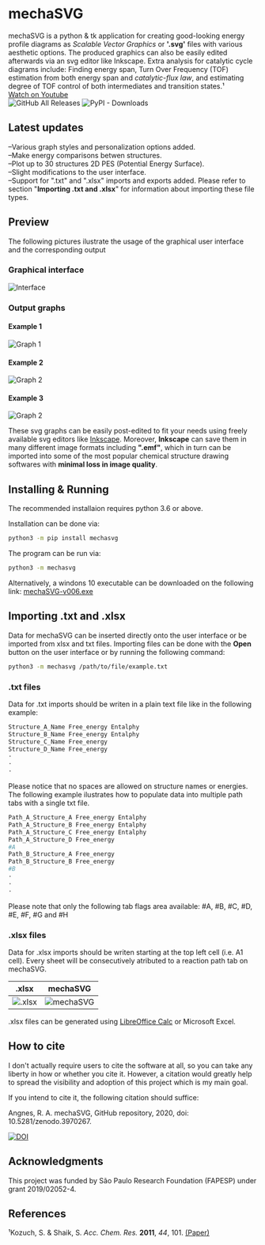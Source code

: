 # mechaSVG

mechaSVG is a python & tk application for creating good-looking energy profile diagrams as *Scalable Vector Graphics* or **'.svg'** files with various aesthetic options. The produced graphics can also be easily edited afterwards via an svg editor like Inkscape. Extra analysis for catalytic cycle diagrams include: Finding energy span, Turn Over Frequency (TOF) estimation from both energy span and *catalytic-flux law*, and estimating degree of TOF control of both intermediates and transition states.¹\
[Watch on Youtube](https://youtu.be/0FfNRQJCJAs)\
![GitHub All Releases](https://img.shields.io/github/downloads/ricalmang/mechasvg/total?color=lgreen&label=GitHub%20downloads) ![PyPI - Downloads](https://img.shields.io/pypi/dw/mechasvg?color=lgreen&label=PyPI%20downloads)

## Latest updates
–Various graph styles and personalization options added.\
–Make energy comparisons betwen structures.\
–Plot up to 30 structures 2D PES (Potential Energy Surface).\
–Slight modifications to the user interface.\
–Support for ".txt" and ".xlsx" imports and exports added. Please refer to section "**Importing .txt and .xlsx**" for information about importing these file types.

## Preview

The following pictures ilustrate the usage of the graphical user interface and the corresponding output

### Graphical interface

![Interface](mechasvg/supl/image.png)

### Output graphs

#### Example 1

![Graph 1](mechasvg/supl/example_1.svg)

#### Example 2

![Graph 2](mechasvg/supl/example_2.svg)

#### Example 3

![Graph 2](mechasvg/supl/example_3.svg)

These svg graphs can be easily post-edited to fit your needs using freely available svg editors like [Inkscape](https://inkscape.org/).
Moreover, **Inkscape** can save them in many different image formats including **".emf"**, which in turn can be imported into some of the most popular chemical structure drawing softwares with **minimal loss in image quality**. 

## Installing & Running

The recommended installaion requires python 3.6 or above.

Installation can be done via:
```bash
python3 -m pip install mechasvg
```
The program can be run via:
```bash
python3 -m mechasvg
```

Alternatively, a windons 10 executable can be downloaded on the following link:
[mechaSVG-v006.exe](https://github.com/ricalmang/mechaSVG/releases/download/v.0.0.5/mechaSVG-v005.exe)

## Importing .txt and .xlsx

Data for mechaSVG can be inserted directly onto the user interface or be imported from xlsx and txt files.
Importing files can be done with the **Open** button on the user interface or by running the following command:
 ```bash
python3 -m mechasvg /path/to/file/example.txt
```
### .txt files

Data for .txt imports should be writen in a plain text file like in the following example:
```bash
Structure_A_Name Free_energy Entalphy
Structure_B_Name Free_energy Entalphy
Structure_C_Name Free_energy 
Structure_D_Name Free_energy 
·
·
·
```
Please notice that no spaces are allowed on structure names or energies.\
The following example ilustrates how to populate data into multiple path tabs with a single txt file.
```bash
Path_A_Structure_A Free_energy Entalphy
Path_A_Structure_B Free_energy Entalphy
Path_A_Structure_C Free_energy Entalphy
Path_A_Structure_D Free_energy
#A
Path_B_Structure_A Free_energy
Path_B_Structure_B Free_energy
#B
·
·
·

```
Please note that only the following tab flags area available:
\#A, #B, #C, #D, #E, #F, #G and #H

### .xlsx files

Data for .xlsx imports should be writen starting at the top left cell (i.e. A1 cell). Every sheet will be consecutively atributed to a reaction path tab on mechaSVG.

 |       .xlsx              |  mechaSVG |
| :-------------------------: | :-------------------------:|
| ![.xlsx](mechasvg/supl/xlsx.gif)  | ![mechaSVG](mechasvg/supl/mechasvg.gif) |

.xlsx files can be generated using [LibreOffice Calc](https://www.libreoffice.org/) or Microsoft Excel.  


## How to cite

I don't actually require users to cite the software at all, so you can take any liberty in how or whether you cite it. However, a citation would greatly help to spread the visibility and adoption of this project which is my main goal.

If you intend to cite it, the following citation should suffice:

Angnes, R. A. mechaSVG, GitHub repository, 2020, doi: 10.5281/zenodo.3970267.

[![DOI](https://zenodo.org/badge/DOI/10.5281/zenodo.3970267.svg)](https://doi.org/10.5281/zenodo.3970267)

## Acknowledgments

This project was funded by São Paulo Research Foundation (FAPESP) under grant 2019/02052-4.

## References

¹Kozuch, S. & Shaik, S. *Acc. Chem. Res.* **2011**, *44*, 101. [(Paper)](https://pubs.acs.org/doi/10.1021/ar1000956)
